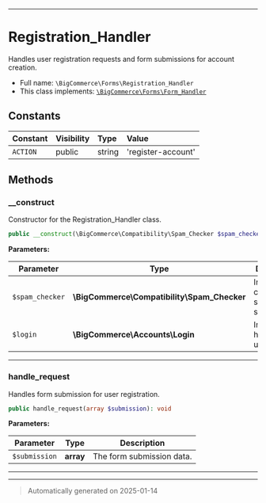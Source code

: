 ***

# Registration_Handler

Handles user registration requests and form submissions for account creation.



* Full name: `\BigCommerce\Forms\Registration_Handler`
* This class implements:
[`\BigCommerce\Forms\Form_Handler`](./classes/BigCommerce/Forms/Form_Handler.md)


## Constants

| Constant | Visibility | Type | Value |
|:---------|:-----------|:-----|:------|
|`ACTION`|public|string|&#039;register-account&#039;|


## Methods


### __construct

Constructor for the Registration_Handler class.

```php
public __construct(\BigCommerce\Compatibility\Spam_Checker $spam_checker, \BigCommerce\Accounts\Login $login): mixed
```








**Parameters:**

| Parameter | Type | Description |
|-----------|------|-------------|
| `$spam_checker` | **\BigCommerce\Compatibility\Spam_Checker** | Instance for checking spam submissions. |
| `$login` | **\BigCommerce\Accounts\Login** | Instance for handling user login. |





***

### handle_request

Handles form submission for user registration.

```php
public handle_request(array $submission): void
```








**Parameters:**

| Parameter | Type | Description |
|-----------|------|-------------|
| `$submission` | **array** | The form submission data. |





***


***
> Automatically generated on 2025-01-14
